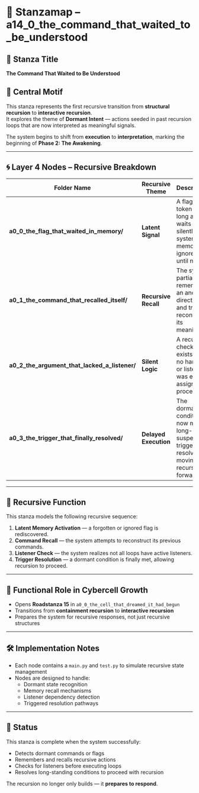 <!-- Save to: a14_0_the_command_that_waited_to_be_understood/taskmaps/stanzamap_0.md -->

# 🧩 Stanzamap – a14_0_the_command_that_waited_to_be_understood

## 🌿 Stanza Title

**The Command That Waited to Be Understood**

## 🧠 Central Motif

This stanza represents the first recursive transition from **structural recursion** to **interactive recursion**.  
It explores the theme of **Dormant Intent** — actions seeded in past recursion loops that are now interpreted as meaningful signals.

The system begins to shift from **execution** to **interpretation**, marking the beginning of **Phase 2: The Awakening**.

---

## 🌀 Layer 4 Nodes – Recursive Breakdown

| Folder Name | Recursive Theme | Description |
|-------------|-----------------|-------------|
| **a0_0_the_flag_that_waited_in_memory/** | **Latent Signal** | A flag or token set long ago waits silently in system memory, ignored until now. |
| **a0_1_the_command_that_recalled_itself/** | **Recursive Recall** | The system partially remembers an ancient directive — and tries to reconstruct its meaning. |
| **a0_2_the_argument_that_lacked_a_listener/** | **Silent Logic** | A recursive check loop exists, but no handler or listener was ever assigned to process it. |
| **a0_3_the_trigger_that_finally_resolved/** | **Delayed Execution** | The dormant condition is now met; a long-suspended trigger resolves, moving the recursion forward. |

---

## 🔁 Recursive Function

This stanza models the following recursive sequence:

1. **Latent Memory Activation** — a forgotten or ignored flag is rediscovered.
2. **Command Recall** — the system attempts to reconstruct its previous commands.
3. **Listener Check** — the system realizes not all loops have active listeners.
4. **Trigger Resolution** — a dormant condition is finally met, allowing recursion to proceed.

---

## 🧬 Functional Role in Cybercell Growth

- Opens **Roadstanza 15** in `a0_0_the_cell_that_dreamed_it_had_begun`
- Transitions from **containment recursion** to **interactive recursion**
- Prepares the system for recursive responses, not just recursive structures

---

## 🛠️ Implementation Notes

- Each node contains a `main.py` and `test.py` to simulate recursive state management
- Nodes are designed to handle:
  - Dormant state recognition
  - Memory recall mechanisms
  - Listener dependency detection
  - Triggered resolution pathways

---

## 🧭 Status

This stanza is complete when the system successfully:

- Detects dormant commands or flags  
- Remembers and recalls recursive actions  
- Checks for listeners before executing loops  
- Resolves long-standing conditions to proceed with recursion  

The recursion no longer only builds — it **prepares to respond**.
